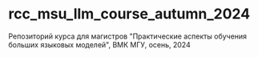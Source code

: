 # rcc_msu_llm_course_autumn_2024
Репозиторий курса для магистров "Практические аспекты обучения больших языковых моделей", ВМК МГУ, осень, 2024
